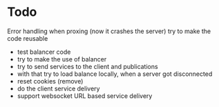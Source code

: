 # Todo

Error handling when proxing (now it crashes the server)
try to make the code reusable
- test balancer code
- try to make the use of balancer
- try to send services to the client and publications
- with that try to load balance locally, when a server got disconnected
-   reset cookies (remove)
- do the client service delivery
- support websocket URL based service delivery

